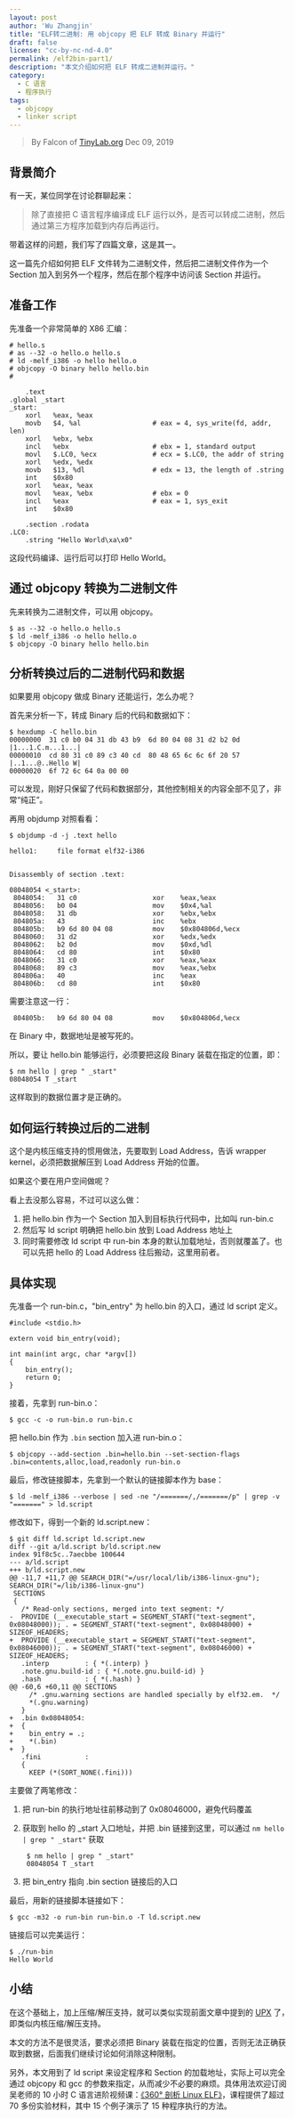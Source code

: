 ```yaml
---
layout: post
author: 'Wu Zhangjin'
title: "ELF转二进制: 用 objcopy 把 ELF 转成 Binary 并运行"
draft: false
license: "cc-by-nc-nd-4.0"
permalink: /elf2bin-part1/
description: "本文介绍如何把 ELF 转成二进制并运行。"
category:
  - C 语言
  - 程序执行
tags:
  - objcopy
  - linker script
---
```


> By Falcon of [TinyLab.org][1]
> Dec 09, 2019

## 背景简介

有一天，某位同学在讨论群聊起来：

> 除了直接把 C 语言程序编译成 ELF 运行以外，是否可以转成二进制，然后通过第三方程序加载到内存后再运行。

带着这样的问题，我们写了四篇文章，这是其一。

这一篇先介绍如何把 ELF 文件转为二进制文件，然后把二进制文件作为一个 Section 加入到另外一个程序，然后在那个程序中访问该 Section 并运行。

## 准备工作

先准备一个非常简单的 X86 汇编：

    # hello.s
    # as --32 -o hello.o hello.s
    # ld -melf_i386 -o hello hello.o
    # objcopy -O binary hello hello.bin
    #

        .text
    .global _start
    _start:
        xorl   %eax, %eax
        movb   $4, %al                  # eax = 4, sys_write(fd, addr, len)
        xorl   %ebx, %ebx
        incl   %ebx                     # ebx = 1, standard output
        movl   $.LC0, %ecx              # ecx = $.LC0, the addr of string
        xorl   %edx, %edx
        movb   $13, %dl                 # edx = 13, the length of .string
        int    $0x80
        xorl   %eax, %eax
        movl   %eax, %ebx               # ebx = 0
        incl   %eax                     # eax = 1, sys_exit
        int    $0x80

        .section .rodata
    .LC0:
        .string "Hello World\xa\x0"

这段代码编译、运行后可以打印 Hello World。

## 通过 objcopy 转换为二进制文件

先来转换为二进制文件，可以用 objcopy。


    $ as --32 -o hello.o hello.s
    $ ld -melf_i386 -o hello hello.o
    $ objcopy -O binary hello hello.bin

## 分析转换过后的二进制代码和数据

如果要用 objcopy 做成 Binary 还能运行，怎么办呢？

首先来分析一下，转成 Binary 后的代码和数据如下：

    $ hexdump -C hello.bin
    00000000  31 c0 b0 04 31 db 43 b9  6d 80 04 08 31 d2 b2 0d  |1...1.C.m...1...|
    00000010  cd 80 31 c0 89 c3 40 cd  80 48 65 6c 6c 6f 20 57  |..1...@..Hello W|
    00000020  6f 72 6c 64 0a 00 00

可以发现，刚好只保留了代码和数据部分，其他控制相关的内容全部不见了，非常“纯正”。

再用 objdump 对照看看：

    $ objdump -d -j .text hello

    hello1:     file format elf32-i386


    Disassembly of section .text:

    08048054 <_start>:
     8048054:	31 c0                	xor    %eax,%eax
     8048056:	b0 04                	mov    $0x4,%al
     8048058:	31 db                	xor    %ebx,%ebx
     804805a:	43                   	inc    %ebx
     804805b:	b9 6d 80 04 08       	mov    $0x804806d,%ecx
     8048060:	31 d2                	xor    %edx,%edx
     8048062:	b2 0d                	mov    $0xd,%dl
     8048064:	cd 80                	int    $0x80
     8048066:	31 c0                	xor    %eax,%eax
     8048068:	89 c3                	mov    %eax,%ebx
     804806a:	40                   	inc    %eax
     804806b:	cd 80                	int    $0x80

需要注意这一行：

     804805b:	b9 6d 80 04 08       	mov    $0x804806d,%ecx

在 Binary 中，数据地址是被写死的。

所以，要让 hello.bin 能够运行，必须要把这段 Binary 装载在指定的位置，即：

    $ nm hello | grep " _start"
    08048054 T _start

这样取到的数据位置才是正确的。

## 如何运行转换过后的二进制

这个是内核压缩支持的惯用做法，先要取到 Load Address，告诉 wrapper kernel，必须把数据解压到 Load Address 开始的位置。

如果这个要在用户空间做呢？

看上去没那么容易，不过可以这么做：

1. 把 hello.bin 作为一个 Section 加入到目标执行代码中，比如叫 run-bin.c
2. 然后写 ld script 明确把 hello.bin 放到 Load Address 地址上
3. 同时需要修改 ld script 中 run-bin 本身的默认加载地址，否则就覆盖了。也可以先把 hello 的 Load Address 往后搬动，这里用前者。

## 具体实现

先准备一个 run-bin.c，"bin_entry" 为 hello.bin 的入口，通过 ld script 定义。

    #include <stdio.h>

    extern void bin_entry(void);

    int main(int argc, char *argv[])
    {
    	bin_entry();
    	return 0;
    }

接着，先拿到 run-bin.o：

    $ gcc -c -o run-bin.o run-bin.c

把 hello.bin 作为 `.bin` section 加入进 run-bin.o：

    $ objcopy --add-section .bin=hello.bin --set-section-flags .bin=contents,alloc,load,readonly run-bin.o

最后，修改链接脚本，先拿到一个默认的链接脚本作为 base：

    $ ld -melf_i386 --verbose | sed -ne "/=======/,/=======/p" | grep -v "=======" > ld.script

修改如下，得到一个新的 ld.script.new：

    $ git diff ld.script ld.script.new
    diff --git a/ld.script b/ld.script.new
    index 91f8c5c..7aecbbe 100644
    --- a/ld.script
    +++ b/ld.script.new
    @@ -11,7 +11,7 @@ SEARCH_DIR("=/usr/local/lib/i386-linux-gnu"); SEARCH_DIR("=/lib/i386-linux-gnu")
     SECTIONS
     {
       /* Read-only sections, merged into text segment: */
    -  PROVIDE (__executable_start = SEGMENT_START("text-segment", 0x08048000)); . = SEGMENT_START("text-segment", 0x08048000) + SIZEOF_HEADERS;
    +  PROVIDE (__executable_start = SEGMENT_START("text-segment", 0x08046000)); . = SEGMENT_START("text-segment", 0x08046000) + SIZEOF_HEADERS;
       .interp         : { *(.interp) }
       .note.gnu.build-id : { *(.note.gnu.build-id) }
       .hash           : { *(.hash) }
    @@ -60,6 +60,11 @@ SECTIONS
         /* .gnu.warning sections are handled specially by elf32.em.  */
         *(.gnu.warning)
       }
    +  .bin 0x08048054:
    +  {
    +    bin_entry = .;
    +    *(.bin)
    +  }
       .fini           :
       {
         KEEP (*(SORT_NONE(.fini)))

主要做了两笔修改：

1. 把 run-bin 的执行地址往前移动到了 0x08046000，避免代码覆盖
2. 获取到 hello 的 _start 入口地址，并把 .bin 链接到这里，可以通过 `nm hello | grep " _start"` 获取

        $ nm hello | grep " _start"
        08048054 T _start

3. 把 bin_entry 指向 .bin section 链接后的入口

最后，用新的链接脚本链接如下：

    $ gcc -m32 -o run-bin run-bin.o -T ld.script.new

链接后可以完美运行：

    $ ./run-bin
    Hello World

## 小结

在这个基础上，加上压缩/解压支持，就可以类似实现前面文章中提到的 [UPX](https://upx.github.io/) 了，即类似内核压缩/解压支持。

本文的方法不是很灵活，要求必须把 Binary 装载在指定的位置，否则无法正确获取到数据，后面我们继续讨论如何消除这种限制。

另外，本文用到了 ld script 来设定程序和 Section 的加载地址，实际上可以完全通过 objcopy 和 gcc 的参数来指定，从而减少不必要的麻烦。具体用法欢迎订阅吴老师的 10 小时 C 语言进阶视频课：[《360° 剖析 Linux ELF》](https://w.url.cn/s/AMcKZ3a)，课程提供了超过 70 多份实验材料，其中 15 个例子演示了 15 种程序执行的方法。

[1]: http://tinylab.org
